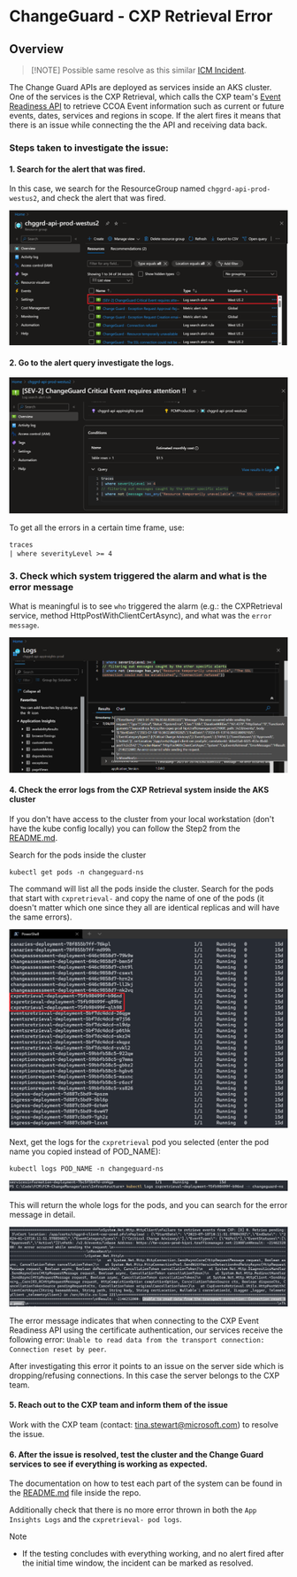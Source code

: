 ﻿# ChangeGuard - CXP Retrieval Error

## Overview

> [!NOTE] Possible same resolve as this similar [ICM Incident](https://portal.microsofticm.com/imp/v3/incidents/incident/407839716).

The Change Guard APIs are deployed as services inside an AKS cluster.
One of the services is the CXP Retrieval, which calls the CXP team's [Event Readiness API](https://eng.ms/docs/cloud-ai-platform/azure-cxp/cxp-product-and-platform/assist-insights-data-and-engage-aide/event-readiness) 
to retrieve CCOA Event information such as current or future events, dates, services and regions in scope.
If the alert fires it means that there is an issue while connecting the the API and receiving data back.

### Steps taken to investigate the issue:

#### 1. Search for the alert that was fired.

In this case, we search for the ResourceGroup named `chggrd-api-prod-westus2`, and check the alert that was fired.

![Kusto Details](media/CxpRetrievalError/1_SearchAlert.png)

#### 2. Go to the alert query investigate the logs.

![Kusto Details](media/CxpRetrievalError/2_AlertQuery.png)

To get all the errors in a certain time frame, use:
```
traces
| where severityLevel >= 4
```

### 3. Check which system triggered the alarm and what is the error message
What is meaningful is to see `who` triggered the alarm (e.g.: the CXPRetrieval service, method
HttpPostWithClientCertAsync), and what was the `error message`.

![Kusto Details](media/CxpRetrievalError/3_AlertMessage.png)

#### 4. Check the error logs from the CXP Retrieval system inside the AKS cluster

If you don't have access to the cluster from your local workstation (don't have the kube config locally) you can follow the Step2 from the [README.md](https://msazure.visualstudio.com/One/_git/FCM-ChangeManager?path=/src/README.md).

Search for the pods inside the cluster
```
kubectl get pods -n changeguard-ns
 ```
The command will list all the pods inside the cluster. Search for the pods that start with `cxpretrieval-` and copy the name of one of the pods (it doesn't matter which one 
since they all are identical replicas and will have the same errors).

![Kusto Details](media/CxpRetrievalError/4_cxpretrievalpods.png)

Next, get the logs for the `cxpretrieval` pod you selected (enter the pod name you copied instead of POD_NAME):
```
kubectl logs POD_NAME -n changeguard-ns
 ```

![Kusto Details](media/CxpRetrievalError/5_podlogs.png)

This will return the whole logs for the pods, and you can search for the error message in detail.

![Kusto Details](media/CxpRetrievalError/6_podlogmessage.png)

The error message indicates that when connecting to the CXP Event Readiness API using the certificate authentication, our services receive the following error:
`Unable to read data from the transport connection: Connection reset by peer`.

After investigating this error it points to an issue on the server side which is dropping/refusing connections. In this case the server belongs to the CXP team.

#### 5. Reach out to the CXP team and inform them of the issue

Work with the CXP team (contact: tina.stewart@microsoft.com) to resolve the issue.

#### 6. After the issue is resolved, test the cluster and the Change Guard services to see if everything is working as expected.

The documentation on how to test each part of the system can be found in
the [README.md](https://msazure.visualstudio.com/One/_git/FCM-ChangeManager?path=/src/README.md) file inside the repo.

Additionally check that there is no more error thrown in both the `App Insights Logs` and the `cxpretrieval- pod logs`. 

> [!NOTE]
> - If the testing concludes with everything working, and no alert fired after the initial time window, the incident can be marked as resolved.